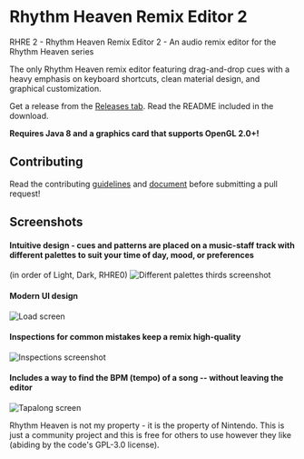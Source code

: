 # Rhythm Heaven Remix Editor 2
RHRE 2 - Rhythm Heaven Remix Editor 2 - An audio remix editor for the Rhythm Heaven series

The only Rhythm Heaven remix editor featuring drag-and-drop cues with a heavy emphasis on keyboard shortcuts, clean material design, and graphical customization.

Get a release from the [Releases tab](https://github.com/chrislo27/RhythmHeavenRemixEditor2/releases). Read the README included in the download.

**Requires Java 8 and a graphics card that supports OpenGL 2.0+!**

## Contributing
Read the contributing [guidelines](https://github.com/chrislo27/RhythmHeavenRemixEditor2/wiki/Guidelines-and-Syntactical-Sugar) and [document](https://github.com/chrislo27/RhythmHeavenRemixEditor2/blob/master/.github/CONTRIBUTING.md) before submitting a pull request!

## Screenshots

#### Intuitive design - cues and patterns are placed on a music-staff track with different palettes to suit your time of day, mood, or preferences

(in order of Light, Dark, RHRE0)
![Different palettes thirds screenshot](http://i.imgur.com/MZVvPyT.png "Customizable palettes with intuitive design")

#### Modern UI design

![Load screen](http://i.imgur.com/cNleYRU.png "Load screen")

#### Inspections for common mistakes keep a remix high-quality

![Inspections screenshot](http://i.imgur.com/stRbcqg.png "Inspections tell you what's wrong beforehand")

#### Includes a way to find the BPM (tempo) of a song -- without leaving the editor

![Tapalong screen](http://i.imgur.com/XefcYPM.png "Tap to the rhythm to find the BPM")

Rhythm Heaven is not my property - it is the property of Nintendo. This is just a community project and this is free for others to use however they like (abiding by the code's GPL-3.0 license).
